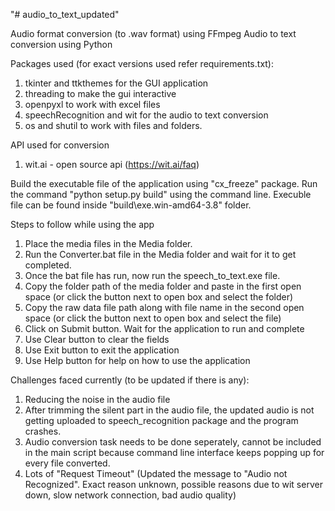 "# audio_to_text_updated"

Audio format conversion (to .wav format) using FFmpeg
Audio to text conversion using Python


Packages used (for exact versions used refer requirements.txt):
1. tkinter and ttkthemes for the GUI application
2. threading to make the gui interactive
3. openpyxl to work with excel files
4. speechRecognition and wit for the audio to text conversion
5. os and shutil to work with files and folders.


API used for conversion
1. wit.ai - open source api (https://wit.ai/faq)


Build the executable file of the application using "cx_freeze" package. Run the command "python setup.py build" using the command line. Execuble file can be found inside "build\exe.win-amd64-3.8" folder.


Steps to follow while using the app
1. Place the media files in the Media folder.
2. Run the Converter.bat file in the Media folder and wait for it to get completed.
3. Once the bat file has run, now run the speech_to_text.exe file.
4. Copy the folder path of the media folder and paste in the first open space (or click the button next to open box and select the folder)
5. Copy the raw data file path along with file name in the second open space (or click the button next to open box and select the file)
6. Click on Submit button. Wait for the application to run and complete
7. Use Clear button to clear the fields
8. Use Exit button to exit the application
9. Use Help button for help on how to use the application


Challenges faced currently (to be updated if there is any):
1. Reducing the noise in the audio file
2. After trimming the silent part in the audio file, the updated audio is not getting uploaded to speech_recognition package and the program crashes.
3. Audio conversion task needs to be done seperately, cannot be included in the main script because command line interface keeps popping up for every file converted.
4. Lots of "Request Timeout" (Updated the message to "Audio not Recognized". Exact reason unknown, possible reasons due to wit server down, slow network connection, bad audio quality)
